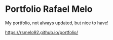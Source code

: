 # Portfolio Rafael Melo

My portfolio, not always updated, but nice to have!

https://rsmelo92.github.io/portfolio/
